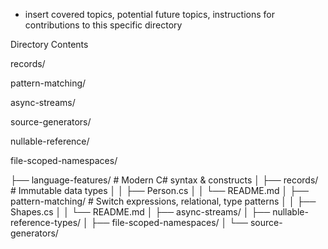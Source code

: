 
- insert covered topics, potential future topics, instructions for contributions to this specific directory

Directory Contents

<!-- Records vs classes -->
records/

<!-- Advanced switch, type patterns -->
pattern-matching/

<!-- await foreach, IAsyncEnumerable -->
async-streams/

<!-- Custom generator  -->
source-generators/

<!-- Nullable reference types -->
nullable-reference/


file-scoped-namespaces/


├── language-features/          # Modern C# syntax & constructs
│   ├── records/                # Immutable data types
│   │   ├── Person.cs
│   │   └── README.md
│   ├── pattern-matching/       # Switch expressions, relational, type patterns
│   │   ├── Shapes.cs
│   │   └── README.md
│   ├── async-streams/
│   ├── nullable-reference-types/
│   ├── file-scoped-namespaces/
│   └── source-generators/
